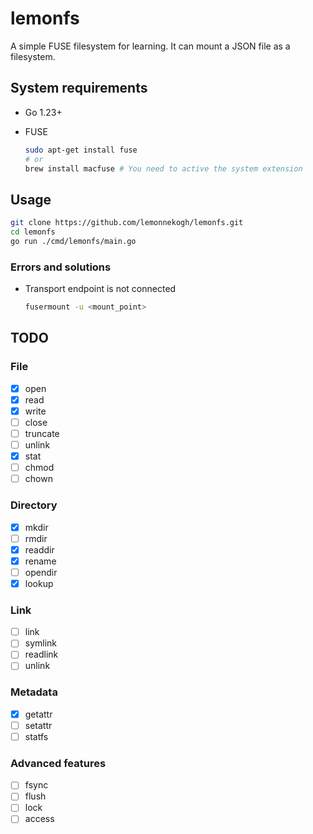 # lemonfs

A simple FUSE filesystem for learning. It can mount a JSON file as a filesystem.

## System requirements

- Go 1.23+
- FUSE

  ```bash
  sudo apt-get install fuse
  # or
  brew install macfuse # You need to active the system extension
  ```

## Usage

```bash
git clone https://github.com/lemonnekogh/lemonfs.git
cd lemonfs
go run ./cmd/lemonfs/main.go
```

### Errors and solutions

- Transport endpoint is not connected

  ```bash
  fusermount -u <mount_point>
  ```

## TODO

### File

- [x] open
- [x] read
- [x] write
- [ ] close
- [ ] truncate
- [ ] unlink
- [x] stat
- [ ] chmod
- [ ] chown

### Directory

- [x] mkdir
- [ ] rmdir
- [x] readdir
- [x] rename
- [ ] opendir
- [x] lookup

### Link

- [ ] link
- [ ] symlink
- [ ] readlink
- [ ] unlink

### Metadata

- [x] getattr
- [ ] setattr
- [ ] statfs

### Advanced features

- [ ] fsync
- [ ] flush
- [ ] lock
- [ ] access
